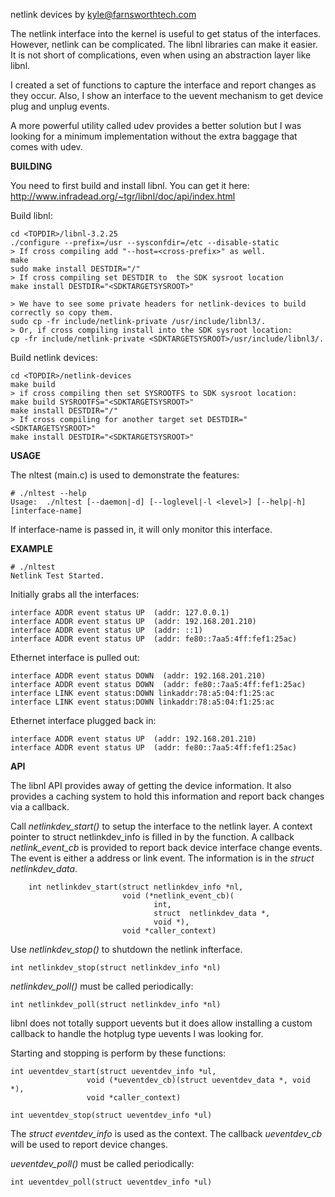 netlink devices by <kyle@farnsworthtech.com>

The netlink interface into the kernel is useful to get status of the 
interfaces.  However, netlink can be complicated.  The libnl libraries 
can make it easier.  It is not short of complications, even when using 
an abstraction layer like libnl.

I created a set of functions to capture the interface and report changes 
as they occur.  Also, I show an interface to the uevent mechanism to get 
device plug and unplug events.

A more powerful utility called udev provides a better solution but I was 
looking for a minimum implementation without the extra baggage that comes 
with udev.


**BUILDING**

You need to first build and install libnl.  You can get it here:
	http://www.infradead.org/~tgr/libnl/doc/api/index.html

Build libnl:

	cd <TOPDIR>/libnl-3.2.25
	./configure --prefix=/usr --sysconfdir=/etc --disable-static 
	> If cross compiling add "--host=<cross-prefix>" as well.
	make
	sudo make install DESTDIR="/"
	> If cross compiling set DESTDIR to  the SDK sysroot location
	make install DESTDIR="<SDKTARGETSYSROOT>"

	> We have to see some private headers for netlink-devices to build correctly so copy them.
	sudo cp -fr include/netlink-private /usr/include/libnl3/.
	> Or, if cross compiling install into the SDK sysroot location:
	cp -fr include/netlink-private <SDKTARGETSYSROOT>/usr/include/libnl3/.

Build netlink devices:

	cd <TOPDIR>/netlink-devices
	make build
	> if cross compiling then set SYSROOTFS to SDK sysroot location:
	make build SYSROOTFS="<SDKTARGETSYSROOT>"
	make install DESTDIR="/"
	> If cross compiling for another target set DESTDIR="<SDKTARGETSYSROOT>"
	make install DESTDIR="<SDKTARGETSYSROOT>"


**USAGE**

The nltest (main.c) is used to demonstrate the features:

	# ./nltest --help
	Usage:  ./nltest [--daemon|-d] [--loglevel|-l <level>] [--help|-h] [interface-name]

If interface-name is passed in, it will only monitor this interface.

**EXAMPLE**

	# ./nltest
	Netlink Test Started.

Initially grabs all the interfaces:

	interface ADDR event status UP  (addr: 127.0.0.1)
	interface ADDR event status UP  (addr: 192.168.201.210)
	interface ADDR event status UP  (addr: ::1)
	interface ADDR event status UP  (addr: fe80::7aa5:4ff:fef1:25ac)


Ethernet interface is pulled out:

	interface ADDR event status DOWN  (addr: 192.168.201.210)
	interface ADDR event status DOWN  (addr: fe80::7aa5:4ff:fef1:25ac)
	interface LINK event status:DOWN linkaddr:78:a5:04:f1:25:ac
	interface LINK event status:DOWN linkaddr:78:a5:04:f1:25:ac

Ethernet interface plugged back in:

	interface ADDR event status UP  (addr: 192.168.201.210)
	interface ADDR event status UP  (addr: fe80::7aa5:4ff:fef1:25ac)


**API**

The libnl API provides away of getting the device information.  It also 
provides a caching system to hold this information and report back changes 
via a callback.

Call *netlinkdev\_start()* to setup the interface to the netlink layer.  A 
context pointer to struct netlinkdev_info is filled in by the function. 
A callback *netlink_event_cb* is provided to report back device interface 
change events. The event is either a address or link event.  The information 
is in the *struct netlinkdev_data*.

        int netlinkdev_start(struct netlinkdev_info *nl, 
                             void (*netlink_event_cb)( 
                                    int,
                                    struct  netlinkdev_data *, 
                                    void *), 
                             void *caller_context)


Use *netlinkdev_stop()* to shutdown the netlink infterface.

    int netlinkdev_stop(struct netlinkdev_info *nl)

*netlinkdev_poll()* must be called periodically:

    int netlinkdev_poll(struct netlinkdev_info *nl)


libnl does not totally support uevents but it does allow installing a 
custom callback to handle the hotplug type uevents I was looking for.  

Starting and stopping is perform by these functions:

    int ueventdev_start(struct ueventdev_info *ul,
                     void (*ueventdev_cb)(struct ueventdev_data *, void *),
                     void *caller_context)
     
    int ueventdev_stop(struct ueventdev_info *ul)


The *struct eventdev_info* is used as the context.  The callback *ueventdev_cb*
will be used to report device changes.

*ueventdev_poll()* must be called periodically:

    int ueventdev_poll(struct ueventdev_info *ul)

